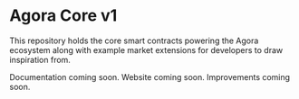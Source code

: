 # Agora Core v1

This repository holds the core smart contracts powering the Agora ecosystem along with example market extensions for developers to draw inspiration from.

Documentation coming soon.
Website coming soon.
Improvements coming soon.
